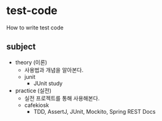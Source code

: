 # test-code
How to write test code

## subject
- theory (이론)
  - 사용법과 개념을 알아본다.
  - junit
    - JUnit study
- practice (실전)
  - 실전 프로젝트를 통해 사용해본다.
  - cafekiosk
    - TDD, AssertJ, JUnit, Mockito, Spring REST Docs
